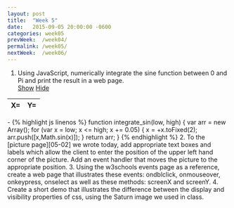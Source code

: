 ```yaml
---
layout: post
title:  "Week 5"
date:   2015-09-05 20:00:00 -0600
categories: week05
prevWeek:  /week04/
permalink: /week05/
nextWeek:  /week06/
---
```

<script type="text/javascript" src="{{ "/scripts/week05.js" | prepend: site.baseurl }}"></script>
<link rel="stylesheet" href="{{ "/css/week05.css" | prepend: site.baseurl }}">

1. Using JavaScript, numerically integrate the sine function between 0 and Pi and print the result in a web page.  
<a id="show-button" href="javascript:void(0);" onclick="document.getElementById('result').innerHTML = display_values(0.0,Math.PI); document.getElementById('table-container').style.display='inline'; document.getElementById('hide-button').style.display='inline'; document.getElementById('show-button').style.display='none';">Show</a>
<a id="hide-button" href="javascript:void(0);" onclick="document.getElementById('table-container').style.display='none'; document.getElementById('show-button').style.display='inline'; document.getElementById('hide-button').style.display='none';">Hide</a>
<div id="table-container">
    <table>
        <thead>
            <tr>
                <th>X=</th>
                <th>Y=</th>
            </tr>
        </thead>
        <tbody id="result">
        </tbody>
    </table>
</div>
    - {% highlight js linenos %}
function integrate_sin(low, high) {
    var arr = new Array();
    for (var x = low; x <= high; x += 0.05) {
        x = +x.toFixed(2);
        arr.push([x,Math.sin(x)]);
    }
    return arr;
}
{% endhighlight %}
2. To the [picture page][05-02] we wrote today, add appropriate text boxes and labels which allow the client to enter the position of the upper left hand corner of the picture. Add an event handler that moves the picture to the appropriate position.
3. Using the w3schools events page as a reference, create a web page that illustrates these events: ondblclick, onmouseover, onkeypress, onselect as well as these methods: screenX and screenY.
4. Create a short demo that illustrates the difference between the display and visibility properties of css, using the Saturn image we used in class.

[05-02]: ../week05/02/ "Week 05-02"
